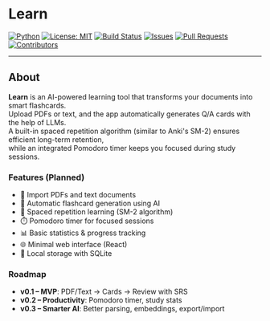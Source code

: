 # Learn

[![Python](https://img.shields.io/badge/python-3.11+-blue.svg)](https://www.python.org/downloads/release/python-3110/)
[![License: MIT](https://img.shields.io/badge/License-MIT-yellow.svg)](LICENSE)
[![Build Status](https://github.com/insidel0/Learn/actions/workflows/ci.yml/badge.svg)](https://github.com/insidel0/Learn/actions)
[![Issues](https://img.shields.io/github/issues/insidel0/Learn)](https://github.com/insidel0/Learn/issues)
[![Pull Requests](https://img.shields.io/github/issues-pr/insidel0/Learn)](https://github.com/insidel0/Learn/pulls)
[![Contributors](https://img.shields.io/github/contributors/insidel0/Learn)](https://github.com/insidel0/Learn/graphs/contributors)

---

## About

**Learn** is an AI-powered learning tool that transforms your documents into smart flashcards.  
Upload PDFs or text, and the app automatically generates Q/A cards with the help of LLMs.  
A built-in spaced repetition algorithm (similar to Anki's SM-2) ensures efficient long-term retention,  
while an integrated Pomodoro timer keeps you focused during study sessions.

### Features (Planned)
- 📄 Import PDFs and text documents  
- 🤖 Automatic flashcard generation using AI  
- 🧠 Spaced repetition learning (SM-2 algorithm)  
- ⏱️ Pomodoro timer for focused sessions  
- 📊 Basic statistics & progress tracking  
- 🌐 Minimal web interface (React)  
- 💾 Local storage with SQLite  

### Roadmap
- **v0.1 – MVP**: PDF/Text → Cards → Review with SRS  
- **v0.2 – Productivity**: Pomodoro timer, study stats  
- **v0.3 – Smarter AI**: Better parsing, embeddings, export/import
